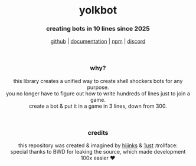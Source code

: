 <div align='center'>
  <h1>yolkbot</h1>
  <h3>creating bots in 10 lines since 2025</h3>
  <p>
    <a href='https://github.com/enbyte/yolkbot'>github</a> | 
    <a href='https://yolkbot.villainsrule.xyz'>documentation</a> |
    <a href='https://npmjs.com/yolkbot'>npm</a> |
    <a href='https://discord.gg/gYugVUCaMr'>discord</a>
  </p>
</div>

<br>

<h3 align='center'>why?</h3>
<p align='center'>
  this library creates a unified way to create shell shockers bots for any purpose.<br>
  you no longer have to figure out how to write hundreds of lines just to join a game.<br>
  create a bot & put it in a game in 3 lines, down from 300.
</p>

<br>

<h3 align='center'>credits</h3>

<p align='center'>
  this repository was created & imagined by <a href='https://github.com/enbyte'>hijinks</a> & <a href='https://github.com/villainsrule'>1ust</a> :trollface:<br>
  special thanks to BWD for leaking the source, which made development 100x easier ❤️
</p>
